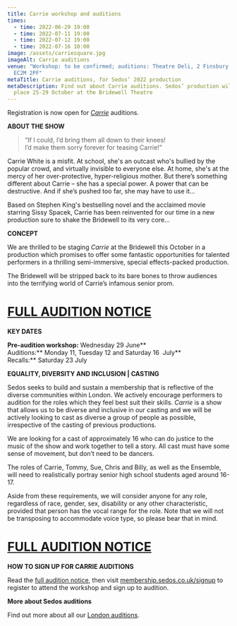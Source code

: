 ```yaml
---
title: Carrie workshop and auditions
times:
  - time: 2022-06-29 19:00
  - time: 2022-07-11 19:00
  - time: 2022-07-12 19:00
  - time: 2022-07-16 10:00
image: /assets/carriesquare.jpg
imageAlt: Carrie auditions
venue: "Workshop: to be confirmed; auditions: Theatre Deli, 2 Finsbury Avenue,
  EC2M 2PF"
metaTitle: Carrie auditions, for Sedos’ 2022 production
metaDescription: Find out about Carrie auditions. Sedos’ production will take
  place 25-29 October at the Bridewell Theatre
---
```

Registration is now open for *[Carrie](https://sedos.co.uk/shows/2022-carrie-the-musical)* auditions.

**ABOUT THE SHOW**

> “If I could, I’d bring them all down to their knees!\
> I’d make them sorry forever for teasing Carrie!”

Carrie White is a misfit. At school, she's an outcast who's bullied by the popular crowd, and virtually invisible to everyone else. At home, she's at the mercy of her over-protective, hyper-religious mother. But there’s something different about Carrie – she has a special power. A power that can be destructive. And if she’s pushed too far, she may have to use it…

Based on Stephen King's bestselling novel and the acclaimed movie starring Sissy Spacek, Carrie has been reinvented for our time in a new production sure to shake the Bridewell to its very core...

**CONCEPT**

We are thrilled to be staging *Carrie* at the Bridewell this October in a production which promises to offer some fantastic opportunities for talented performers in a thrilling semi-immersive, special effects-packed production.

The Bridewell will be stripped back to its bare bones to throw audiences into the terrifying world of Carrie’s infamous senior prom. 

# [FULL AUDITION NOTICE](https://docs.google.com/document/d/1tBZGC5erP8yYSN-GJXR11TPhvIc746N0ZyU97deCyP4/edit)

**KEY DATES**

**Pre-audition workshop:** Wednesday 29 June**\
Auditions:** Monday 11, Tuesday 12 and Saturday 16  July**\
Recalls:** Saturday 23 July

**EQUALITY, DIVERSITY AND INCLUSION | CASTING**

Sedos seeks to build and sustain a membership that is reflective of the diverse communities within London. We actively encourage performers to audition for the roles which they feel best suit their skills. *Carrie* is a show that allows us to be diverse and inclusive in our casting and we will be actively looking to cast as diverse a group of people as possible, irrespective of the casting of previous productions.

We are looking for a cast of approximately 16 who can do justice to the music of the show and work together to tell a story. All cast must have some sense of movement, but don’t need to be dancers. 

The roles of Carrie, Tommy, Sue, Chris and Billy, as well as the Ensemble, will need to realistically portray senior high school students aged around 16-17.

Aside from these requirements, we will consider anyone for any role, regardless of race, gender, sex, disability or any other characteristic, provided that person has the vocal range for the role. Note that we will not be transposing to accommodate voice type, so please bear that in mind. 

# [FULL AUDITION NOTICE](https://docs.google.com/document/d/1tBZGC5erP8yYSN-GJXR11TPhvIc746N0ZyU97deCyP4/edit)

**HOW TO SIGN UP FOR CARRIE AUDITIONS**

Read the [full audition notice](https://docs.google.com/document/d/1tBZGC5erP8yYSN-GJXR11TPhvIc746N0ZyU97deCyP4/edit), then visit [](membership.sedos.co.uk)[membership.sedos.co.uk/signup](https://membership.sedos.co.uk/signup/) to register to attend the workshop and sign up to audition.

**More about Sedos auditions**

Find out more about all our [London auditions](https://sedos.co.uk/get-involved).